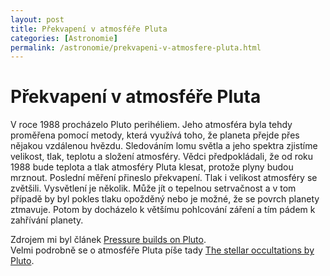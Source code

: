 ```yaml
---
layout: post
title: Překvapení v atmosféře Pluta
categories: [Astronomie]
permalink: /astronomie/prekvapeni-v-atmosfere-pluta.html
---
```

# Překvapení v atmosféře Pluta

V roce 1988 procházelo Pluto perihéliem. Jeho atmosféra byla tehdy proměřena pomocí metody, která využívá toho, že planeta přejde přes nějakou vzdálenou hvězdu. Sledováním lomu světla a jeho spektra zjistíme velikost, tlak, teplotu a složení atmosféry. Vědci předpokládali, že od roku 1988 bude teplota a tlak atmosféry Pluta klesat, protože plyny budou mrznout. Poslední měření přineslo překvapení. Tlak i velikost atmosféry se zvětšili. Vysvětlení je několik. Může jít o tepelnou setrvačnost a v tom případě by byl pokles tlaku opožděný nebo je možné, že se povrch planety ztmavuje. Potom by docházelo k většímu pohlcování záření a tím pádem k zahřívání planety.

Zdrojem mi byl článek [Pressure builds on Pluto](http://physicsweb.org/article/news/7/7/7).  
Velmi podrobně se o atmosféře Pluta píše tady [The stellar occultations by Pluto](http://despa.obspm.fr/~sicardy/pluton/results.html).

